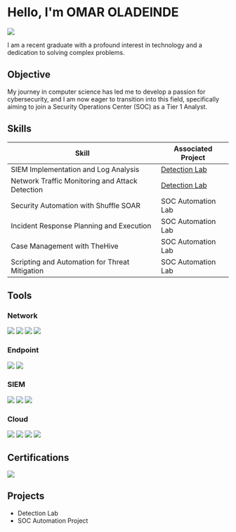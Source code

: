 # Hello, I'm OMAR OLADEINDE
<a href="https://www.linkedin.com/in/omar-oladeinde-851253267?lipi=urn%3Ali%3Apage%3Ad_flagship3_profile_view_base_contact_details%3B%2FACbDjM0QXq2it%2BBjCrL9Q%3D%3D"><img src="https://img.shields.io/badge/-LinkedIn-0072b1?&style=for-the-badge&logo=linkedin&logoColor=white" /></a>


I am a recent graduate with a profound interest in technology and a dedication to solving complex problems.

## Objective

My journey in computer science has led me to develop a passion for cybersecurity, and I am now eager to transition into this field, specifically aiming to join a Security Operations Center (SOC) as a Tier 1 Analyst.

## Skills

| Skill                                         | Associated Project         |
|-----------------------------------------------|----------------------------|
| SIEM Implementation and Log Analysis          | <a href="https://google.com">Detection Lab</a>|
| Network Traffic Monitoring and Attack Detection | <a href="https://google.com">Detection Lab</a>|
| Security Automation with Shuffle SOAR         | SOC Automation Lab|
| Incident Response Planning and Execution      | SOC Automation Lab|
| Case Management with TheHive                  | SOC Automation Lab|
| Scripting and Automation for Threat Mitigation | SOC Automation Lab|

## Tools

### Network
<div>
    <img src="https://img.shields.io/badge/-Wireshark-1679A7?&style=for-the-badge&logo=Wireshark&logoColor=white" />
    <img src="https://img.shields.io/badge/-Suricata-EF3B2D?&style=for-the-badge&logo=Suricata&logoColor=white" />
    <img src="https://img.shields.io/badge/-Zeek-777BB4?&style=for-the-badge&logo=Zeek&logoColor=white" />
    <img src="https://img.shields.io/badge/-Nmap-28A745?&style=for-the-badge&logo=Nmap&logoColor=white" />
</div>

### Endpoint
<div>
    <img src="https://img.shields.io/badge/-Microsoft_Defender_for_Endpoint-00A4EF?&style=for-the-badge&logo=Microsoft&logoColor=white" />
    <img src="https://img.shields.io/badge/-Velociraptor-4B275F?&style=for-the-badge&logo=Velociraptor&logoColor=white" />
</div>

### SIEM
<div>
    <img src="https://img.shields.io/badge/-Microsoft_Sentinel-0078D4?&style=for-the-badge&logo=Microsoft&logoColor=white" />
    <img src="https://img.shields.io/badge/-Splunk-000000?&style=for-the-badge&logo=Splunk&logoColor=white" />
    <img src="https://img.shields.io/badge/-Elastic-005571?&style=for-the-badge&logo=Elastic&logoColor=white" />
</div>

### Cloud
<div>
<img src="https://img.shields.io/badge/-AWS-232F3E?&style=for-the-badge&logo=Amazon-AWS&logoColor=white" />
<img src="https://img.shields.io/badge/-AWS%20Inspector-232F3E?style=for-the-badge&logo=Amazon-AWS&logoColor=white" />
<img src="https://img.shields.io/badge/-AWS%20Security%20Hub-232F3E?&style=for-the-badge&logo=Amazon-AWS&logoColor=white" />
<img src="https://img.shields.io/badge/-AWS%20IAM-232F3E?&style=for-the-badge&logo=Amazon-AWS&logoColor=white" />

</div>

## Certifications
<div>
<img src="https://img.shields.io/badge/-AWS%20Cloud%20Practitioner-FF9900?&style=for-the-badge&logo=amazonaws&logoColor=white" /> 
</div>

## Projects
- Detection Lab
- SOC Automation Project
